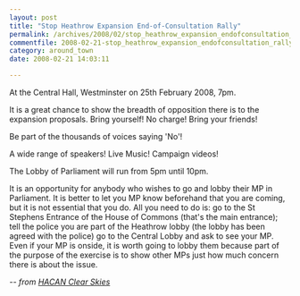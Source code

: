 ```yaml
---
layout: post
title: "Stop Heathrow Expansion End-of-Consultation Rally"
permalink: /archives/2008/02/stop_heathrow_expansion_endofconsultation_rally.html
commentfile: 2008-02-21-stop_heathrow_expansion_endofconsultation_rally
category: around_town
date: 2008-02-21 14:03:11

---
```


At the Central Hall, Westminster on 25th February 2008, 7pm.

It is a great chance to show the breadth of opposition there is to the expansion proposals. Bring yourself! No charge! Bring your friends!

Be part of the thousands of voices saying 'No'!

A wide range of speakers! Live Music! Campaign videos!

The Lobby of Parliament will run from 5pm until 10pm.

It is an opportunity for anybody who wishes to go and lobby their MP in Parliament. It is better to let you MP know beforehand that you are coming, but it is not essential that you do. All you need to do is: go to the St Stephens Entrance of the House of Commons (that's the main entrance); tell the police you are part of the Heathrow lobby (the lobby has been agreed with the police) go to the Central Lobby and ask to see your MP. Even if your MP is onside, it is worth going to lobby them because part of the purpose of the exercise is to show other MPs just how much concern there is about the issue.

<cite>-- from [HACAN Clear Skies](http://www.hacan.org.uk/</cite>)
